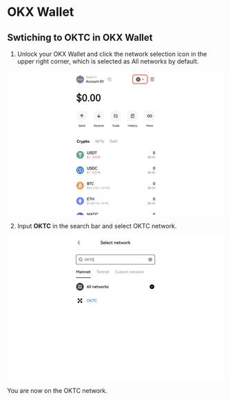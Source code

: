 # OKX Wallet
## Swtiching to OKTC in OKX Wallet
1. Unlock your OKX Wallet and click the network selection icon in the upper right corner, which is selected as All networks by default.

![OKX wallet all network](./img/okxwallet-all-network.png)

2. Input **OKTC** in the search bar and select OKTC network.

![OKX wallet on OKTC](./img/okxwallet-oktc.png)

You are now on the OKTC network.
